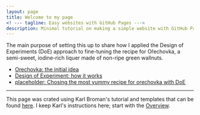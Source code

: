 ```yaml
---
layout: page
title: Welcome to my page
<! --- tagline: Easy websites with GitHub Pages --->
description: Minimal tutorial on making a simple website with GitHub Pages
---
```



The main purpose of setting this up to share how I applied the Design of Experiments (DoE) approach to fine-tuning the recipe for Ořechovka, a semi-sweet, iodine-rich liquer made of non-ripe green wallnuts.

- [Orechovka: the initial idea](pages/orechovka1.html)
- [Design of Experiment: how it works](pages/orechovka1.html)
- [placeholder: Chosing the most yummy recipe for orechovka with DoE](link)

---

This page was crated using Karl Broman's tutorial and templates that can be found [here](https://github.com/kbroman/simple_site). I keep Karl's instructions here; start with the [Overview](pages/overview.html).
